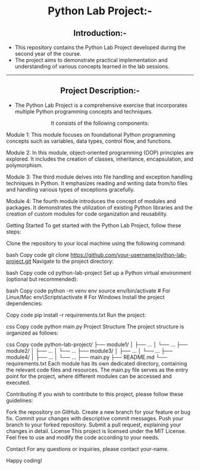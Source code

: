 <h1 align="center">Python Lab Project:-</h1>
<h2 align="center">Introduction:-</h2>

- This repository contains the Python Lab Project developed during the second year of the course.
-  The project aims to demonstrate practical implementation and understanding of various concepts learned in the lab sessions.
<hr>

<h2 align="center">Project Description:-</h2>

- The Python Lab Project is a comprehensive exercise that incorporates multiple Python programming concepts and techniques.
<p align="center"> It consists of the following components:</p>

Module 1: This module focuses on foundational Python programming concepts such as variables, data types, control flow, and functions.

Module 2: In this module, object-oriented programming (OOP) principles are explored. It includes the creation of classes, inheritance, encapsulation, and polymorphism.

Module 3: The third module delves into file handling and exception handling techniques in Python. It emphasizes reading and writing data from/to files and handling various types of exceptions gracefully.

Module 4: The fourth module introduces the concept of modules and packages. It demonstrates the utilization of existing Python libraries and the creation of custom modules for code organization and reusability.

Getting Started
To get started with the Python Lab Project, follow these steps:

Clone the repository to your local machine using the following command:

bash
Copy code
git clone https://github.com/your-username/python-lab-project.git
Navigate to the project directory:

bash
Copy code
cd python-lab-project
Set up a Python virtual environment (optional but recommended):

bash
Copy code
python -m venv env
source env/bin/activate  # For Linux/Mac
env\Scripts\activate  # For Windows
Install the project dependencies:

Copy code
pip install -r requirements.txt
Run the project:

css
Copy code
python main.py
Project Structure
The project structure is organized as follows:

css
Copy code
python-lab-project/
  ├── module1/
  │   ├── ...
  │   └── ...
  ├── module2/
  │   ├── ...
  │   └── ...
  ├── module3/
  │   ├── ...
  │   └── ...
  ├── module4/
  │   ├── ...
  │   └── ...
  ├── main.py
  ├── README.md
  └── requirements.txt
Each module has its own dedicated directory, containing the relevant code files and resources. The main.py file serves as the entry point for the project, where different modules can be accessed and executed.

Contributing
If you wish to contribute to this project, please follow these guidelines:

Fork the repository on GitHub.
Create a new branch for your feature or bug fix.
Commit your changes with descriptive commit messages.
Push your branch to your forked repository.
Submit a pull request, explaining your changes in detail.
License
This project is licensed under the MIT License. Feel free to use and modify the code according to your needs.

Contact
For any questions or inquiries, please contact your-name.

Happy coding!
